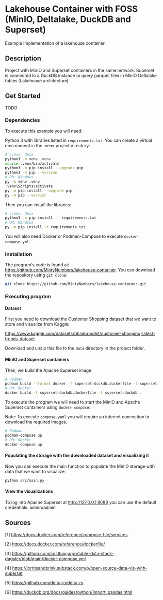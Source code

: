 # Lakehouse Container with FOSS (MinIO, Deltalake, DuckDB and Superset)
Example implementation of a lakehouse container.

## Description
Project with MinIO and Superset containers in the same network. Superset is connected to a DuckDB instance to query parquet files in MinIO Deltalake tables (Lakehouse architecture).

## Get Started
TODO

### Dependencies

To execute this example you will need:

Python 3 with libraries listed in `requirements.txt`. You can create a virtual environment in the .venv
project directory:

```bash
# Linux, Unix
python3 -m venv .venv
source .venv/bin/activate
python3 -m pip install --upgrade pip
python3 -m pip --version
# OR: Windows
py -m venv .venv
.venv\Scripts\activate
py -m pip install --upgrade pip
py -m pip --version
```

Then you can install the libraries:

```bash
# Linux, Unix
python3 -m pip install -r requirements.txt
# OR: Windows
py -m pip install -r requirements.txt
```

You will also need Docker or Podman-Compose to execute `docker-compose.yml`.


### Installation
The program's code is found at: https://github.com/MintyNumbers/lakehouse-container.
You can download the repository using `git clone`:

```bash
git clone https://github.com/MintyNumbers/lakehouse-container.git
```

### Executing program

#### Dataset
First you need to download the Customer Shopping dataset that we want to store and visualize from Kaggle:

https://www.kaggle.com/datasets/bhadramohit/customer-shopping-latest-trends-dataset

Download and unzip this file to the `data` directory in the project folder.

#### MinIO and Superset containers

Then, we build the Apache Superset image:

```bash
# Podman
podman build --format docker -f superset-duckdb.dockerfile -t superset-duckdb .
# OR: Docker
docker build -f superset-duckdb.dockerfile -t superset-duckdb .
```

To execute the program we will need to start the MinIO and Apache Superset containers using `docker compose`:

Note: To execute `compose.yaml` you will require an internet connection to download the required images.

```bash
# Podman
podman-compose up
# OR: Docker
docker compose up
```

#### Populating the storage with the downloaded dataset and visualizing it

Now you can execute the main function to populate the MinIO storage with data that we want to visualize:

```bash
python src/main.py
```

#### View the visualizations
To log into Apache Superset at http://127.0.0.1:8088 you can use the default credentials: admin/admin



## Sources

[1] https://docs.docker.com/reference/compose-file/services

[2] https://docs.docker.com/reference/dockerfile/

[3] https://github.com/cnstlungu/portable-data-stack-dagster/blob/main/docker-compose.yml

[4] https://jorritsandbrink.substack.com/p/open-source-data-viz-with-superset

[5] https://github.com/delta-io/delta-rs

[6] https://duckdb.org/docs/guides/python/import_pandas.html
